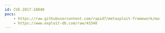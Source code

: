 ```yaml
---
id: CVE-2017-18048
pocs:
    - https://raw.githubusercontent.com/rapid7/metasploit-framework/master/modules/exploits/multi/http/monstra_fileupload_exec.rb
    - https://www.exploit-db.com/raw/43348
---
```

